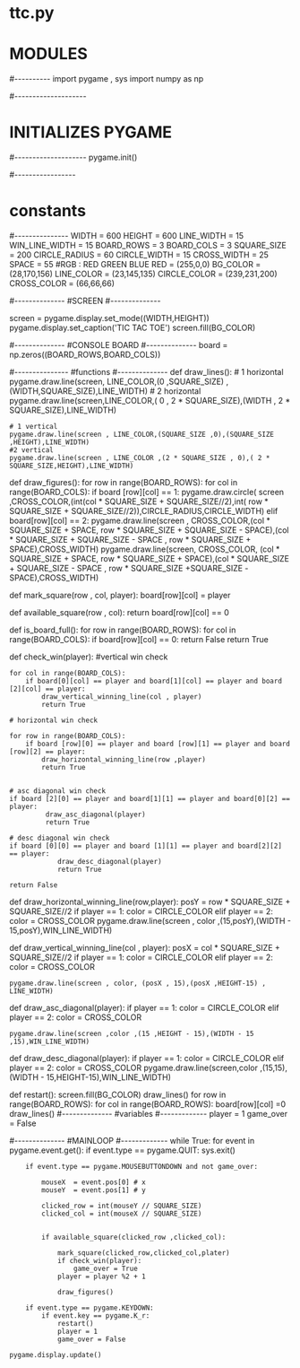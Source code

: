 # ttc.py
# MODULES
#----------
import pygame , sys
import numpy as np

#--------------------
# INITIALIZES PYGAME
#--------------------
pygame.init()

#-----------------
# constants
#---------------
WIDTH = 600
HEIGHT = 600
LINE_WIDTH = 15
WIN_LINE_WIDTH = 15
BOARD_ROWS = 3
BOARD_COLS = 3
SQUARE_SIZE = 200
CIRCLE_RADIUS = 60
CIRCLE_WIDTH = 15
CROSS_WIDTH =  25
SPACE = 55
#RGB : RED GREEN BLUE
RED = (255,0,0)
BG_COLOR = (28,170,156)
LINE_COLOR = (23,145,135)
CIRCLE_COLOR = (239,231,200)
CROSS_COLOR = (66,66,66)


#--------------
#SCREEN
#--------------

screen = pygame.display.set_mode((WIDTH,HEIGHT))
pygame.display.set_caption('TIC TAC TOE')
screen.fill(BG_COLOR)

#--------------
#CONSOLE BOARD
#--------------
board = np.zeros((BOARD_ROWS,BOARD_COLS))

#---------------
#functions
#--------------
def draw_lines():
    # 1 horizontal
    pygame.draw.line(screen, LINE_COLOR,(0 ,SQUARE_SIZE) , (WIDTH,SQUARE_SIZE),LINE_WIDTH)
    # 2 horizontal
    pygame.draw.line(screen,LINE_COLOR,( 0 , 2 * SQUARE_SIZE),(WIDTH , 2 * SQUARE_SIZE),LINE_WIDTH)

    # 1 vertical
    pygame.draw.line(screen , LINE_COLOR,(SQUARE_SIZE ,0),(SQUARE_SIZE ,HEIGHT),LINE_WIDTH)
    #2 vertical
    pygame.draw.line(screen , LINE_COLOR ,(2 * SQUARE_SIZE , 0),( 2 * SQUARE_SIZE,HEIGHT),LINE_WIDTH)

def draw_figures():
    for row in range(BOARD_ROWS):
        for col in range(BOARD_COLS):
                if board [row][col] == 1:
                    pygame.draw.circle( screen ,CROSS_COLOR,(int(col * SQUARE_SIZE + SQUARE_SIZE//2),int( row * SQUARE_SIZE + SQUARE_SIZE//2)),CIRCLE_RADIUS,CIRCLE_WIDTH)
                elif board[row][col] == 2:
                    pygame.draw.line(screen , CROSS_COLOR,(col * SQUARE_SIZE + SPACE, row * SQUARE_SIZE + SQUARE_SIZE - SPACE),(col * SQUARE_SIZE + SQUARE_SIZE - SPACE , row * SQUARE_SIZE + SPACE),CROSS_WIDTH)
                    pygame.draw.line(screen, CROSS_COLOR, (col * SQUARE_SIZE + SPACE, row * SQUARE_SIZE + SPACE),(col * SQUARE_SIZE + SQUARE_SIZE - SPACE , row * SQUARE_SIZE +SQUARE_SIZE -SPACE),CROSS_WIDTH)

def mark_square(row , col, player):
    board[row][col] = player

def available_square(row , col):
    return board[row][col] == 0

def is_board_full():
    for row in range(BOARD_ROWS):
        for col in range(BOARD_COLS):
            if board[row][col] == 0:
                return False
    return True

def check_win(player):
    #vertical win check

    for col in range(BOARD_COLS):
        if board[0][col] == player and board[1][col] == player and board [2][col] == player:
            draw_vertical_winning_line(col , player)
            return True

    # horizontal win check

    for row in range(BOARD_COLS):
        if board [row][0] == player and board [row][1] == player and board [row][2] == player:
            draw_horizontal_winning_line(row ,player)
            return True


    # asc diagonal win check
    if board [2][0] == player and board[1][1] == player and board[0][2] == player:
             draw_asc_diagonal(player)
             return True

    # desc diagonal win check
    if board [0][0] == player and board [1][1] == player and board[2][2] == player:
                draw_desc_diagonal(player)
                return True

    return False
def draw_horizontal_winning_line(row,player):
    posY = row * SQUARE_SIZE + SQUARE_SIZE//2
    if player == 1:
        color = CIRCLE_COLOR
    elif player == 2:
        color = CROSS_COLOR
    pygame.draw.line(screen , color ,(15,posY),(WIDTH - 15,posY),WIN_LINE_WIDTH)


def draw_vertical_winning_line(col , player):
    posX = col * SQUARE_SIZE + SQUARE_SIZE//2
    if player == 1:
         color = CIRCLE_COLOR
    elif player == 2:
         color = CROSS_COLOR

    pygame.draw.line(screen , color, (posX , 15),(posX ,HEIGHT-15) , LINE_WIDTH)

def draw_asc_diagonal(player):
    if player == 1:
        color = CIRCLE_COLOR
    elif player == 2:
        color = CROSS_COLOR

    pygame.draw.line(screen ,color ,(15 ,HEIGHT - 15),(WIDTH - 15 ,15),WIN_LINE_WIDTH)

def draw_desc_diagonal(player):
    if player == 1:
        color = CIRCLE_COLOR
    elif player == 2:
        color = CROSS_COLOR
    pygame.draw.line(screen,color ,(15,15),(WIDTH - 15,HEIGHT-15),WIN_LINE_WIDTH)

def restart():
    screen.fill(BG_COLOR)
    draw_lines()
    for row in range(BOARD_ROWS):
        for col in range(BOARD_ROWS):
            board[row][col] =0
draw_lines()
#--------------
#variables
#-------------
player = 1
game_over = False


#--------------
#MAINLOOP
#-------------
while True:
    for event in pygame.event.get():
        if event.type == pygame.QUIT:
            sys.exit()

        if event.type == pygame.MOUSEBUTTONDOWN and not game_over:

            mouseX  = event.pos[0] # x
            mouseY  = event.pos[1] # y

            clicked_row = int(mouseY // SQUARE_SIZE)
            clicked_col = int(mouseX // SQUARE_SIZE)


            if available_square(clicked_row ,clicked_col):

                mark_square(clicked_row,clicked_col,plater)
                if check_win(player):
                    game_over = True
                player = player %2 + 1

                draw_figures()

        if event.type == pygame.KEYDOWN:
            if event.key == pygame.K_r:
                restart()
                player = 1
                game_over = False

    pygame.display.update()

















